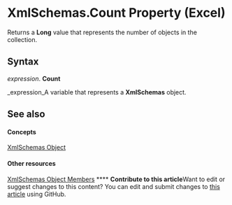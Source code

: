 
# XmlSchemas.Count Property (Excel)

Returns a  **Long** value that represents the number of objects in the collection.


## Syntax

 _expression_. **Count**

 _expression_A variable that represents a  **XmlSchemas** object.


## See also


#### Concepts


 [XmlSchemas Object](1e6a4371-7163-572d-b435-7dc9a2865338.md)
#### Other resources


 [XmlSchemas Object Members](b0b67456-5e97-dba8-2bbe-5cb91ef2cfec.md)
****   **Contribute to this article**Want to edit or suggest changes to this content? You can edit and submit changes to  [this article](https://github.com/jhershey00/VBA_Excel_Test/OpenXMLCon/articles/c43c1b5d-ed70-8437-e232-03850c1a3699.md) using GitHub.

